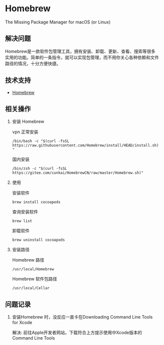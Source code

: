 # Homebrew
The Missing Package Manager for macOS (or Linux)

## 解决问题

Homebrew是一款软件包管理工具，拥有安装、卸载、更新、查看、搜索等很多实用的功能。简单的一条指令，就可以实现包管理，而不用你关心各种依赖和文件路径的情况，十分方便快捷。

## 技术支持

* [Homebrew](https://brew.sh)

## 相关操作

1. 安装 Homebrew

    vpn 正常安装

    `/bin/bash -c "$(curl -fsSL https://raw.githubusercontent.com/Homebrew/install/HEAD/install.sh)"`

    国内安装

    `/bin/zsh -c "$(curl -fsSL https://gitee.com/cunkai/HomebrewCN/raw/master/Homebrew.sh)"`

 
2. 使用

    安装软件

    `brew install cocoapods`

    查询安装软件

    `brew list`

    卸载软件

    `brew uninstall cocoapods`

3. 安装路径

    Homebrew 路径

    `/usr/local/Homebrew`

    Homebrew 软件包路径

    `/usr/local/Cellar`


## 问题记录

1. 安装Homebrew 时，没反应一直卡在Downloading Command Line Tools for Xcode

    解决: 前往Apple开发者网站，下载符合上方提示使用中Xcode版本的Command Line Tools

